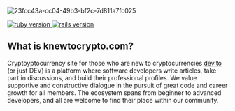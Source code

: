  ![23fcc43a-cc04-49b3-bf2c-7d811a7fc025](https://user-images.githubusercontent.com/19755484/44605256-a0e44100-a7b6-11e8-981c-7073ee2da268.png)

<p align="left">
  <a href="https://www.ruby-lang.org/en/">
    <img src="https://img.shields.io/badge/Rails-v5.1.6-yellow.svg" alt="ruby version"/>
  </a>
  <a href="http://rubyonrails.org/">
    <img src="https://img.shields.io/badge/Ruby-v2.5.1-yellow.svg" alt="rails version"/>
  </a>





## What is knewtocrypto.com?
Cryptoyptocurrency site for those who are new to cryptocurrencies
[dev.to](http://knewtocrypto.com) (or just DEV) is a platform where software developers write articles, take part in discussions, and build their professional profiles. We value supportive and constructive dialogue in the pursuit of great code and career growth for all members. The ecosystem spans from beginner to advanced developers, and all are welcome to find their place within our community. 

